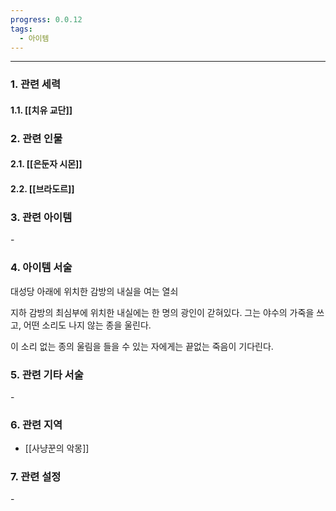```yaml
---
progress: 0.0.12
tags:
  - 아이템
---
```

---
### 1. 관련 세력 
#### 1.1. [[치유 교단]]

### 2. 관련 인물
#### 2.1. [[은둔자 시몬]]
#### 2.2. [[브라도르]]

### 3. 관련 아이템
\-


### 4. 아이템 서술
대성당 아래에 위치한 감방의 내실을 여는 열쇠

지하 감방의 최심부에 위치한 내실에는 한 명의 광인이 갇혀있다. 그는 야수의 가죽을 쓰고, 어떤 소리도 나지 않는 종을 울린다.

이 소리 없는 종의 울림을 들을 수 있는 자에게는 끝없는 죽음이 기다린다.

### 5. 관련 기타 서술
\-

### 6. 관련 지역
- [[사냥꾼의 악몽]]

### 7. 관련 설정
\- 